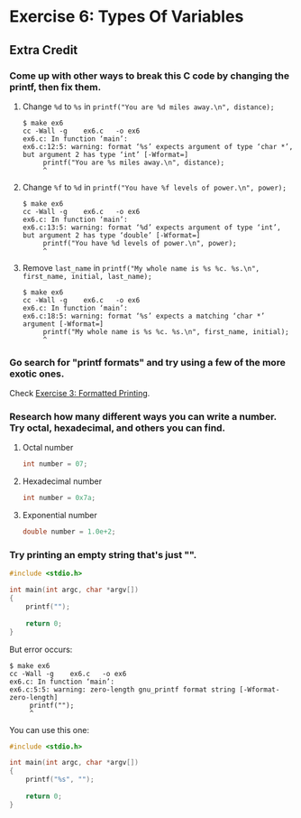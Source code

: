 # Exercise 6: Types Of Variables
## Extra Credit
### Come up with other ways to break this C code by changing the printf, then fix them.
1. Change `%d` to `%s` in `printf("You are %d miles away.\n", distance);`

    ```
    $ make ex6
    cc -Wall -g    ex6.c   -o ex6
    ex6.c: In function ‘main’:
    ex6.c:12:5: warning: format ‘%s’ expects argument of type ‘char *’, but argument 2 has type ‘int’ [-Wformat=]
         printf("You are %s miles away.\n", distance);
         ^
    ```
2. Change `%f` to `%d` in `printf("You have %f levels of power.\n", power);`

    ```
    $ make ex6
    cc -Wall -g    ex6.c   -o ex6
    ex6.c: In function ‘main’:
    ex6.c:13:5: warning: format ‘%d’ expects argument of type ‘int’, but argument 2 has type ‘double’ [-Wformat=]
         printf("You have %d levels of power.\n", power);
         ^
    ```
3. Remove `last_name` in `printf("My whole name is %s %c. %s.\n", first_name, initial, last_name);`

    ```
    $ make ex6
    cc -Wall -g    ex6.c   -o ex6
    ex6.c: In function ‘main’:
    ex6.c:18:5: warning: format ‘%s’ expects a matching ‘char *’ argument [-Wformat=]
         printf("My whole name is %s %c. %s.\n", first_name, initial);
         ^
    ```
    
### Go search for "printf formats" and try using a few of the more exotic ones.
Check [Exercise 3: Formatted Printing](https://github.com/Frederick-S/Learn-C-The-Hard-Way-Exercise/tree/master/Ex3#run-man-3-printf-and-read-about-the-other--format-characters-you-can-use-these-should-look-familiar-if-you-used-them-in-other-languages-printf-is-where-they-come-from).
### Research how many different ways you can write a number. Try octal, hexadecimal, and others you can find.

1. Octal number

    ```c
    int number = 07;
    ```
2. Hexadecimal number

    ```c
    int number = 0x7a;
    ```
3. Exponential number 

    ```c
    double number = 1.0e+2;
    ```

### Try printing an empty string that's just "".
```c
#include <stdio.h>

int main(int argc, char *argv[])
{
    printf("");
    
    return 0; 
}
```
But error occurs:
```
$ make ex6
cc -Wall -g    ex6.c   -o ex6
ex6.c: In function ‘main’:
ex6.c:5:5: warning: zero-length gnu_printf format string [-Wformat-zero-length]
     printf("");
     ^
```
You can use this one:
```c
#include <stdio.h>

int main(int argc, char *argv[])
{
    printf("%s", "");
    
    return 0; 
}
```
